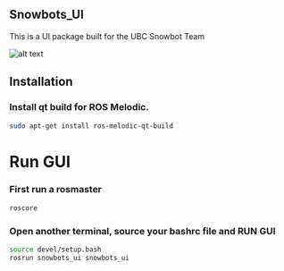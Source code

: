 ## Snowbots_UI
This is a UI package built for the UBC Snowbot Team

![alt text](https://github.com/adamsnguyen/Snowflake/blob/master/src/snowbots_ui/resources/demo.png)


## Installation
### Install qt build for ROS Melodic.
```bash
sudo apt-get install ros-melodic-qt-build
```


# Run GUI
### First run a rosmaster
```bash
roscore
```

### Open another terminal, source your bashrc file and RUN GUI
```bash
source devel/setup.bash
rosrun snowbots_ui snowbots_ui 
```




